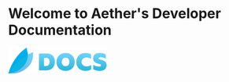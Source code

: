 # Welcome to Aether's Developer Documentation

<a href="/api/api_docs/"><img src="./../api/media/DocsAccess.png" style="width: 200px;" /></a>
